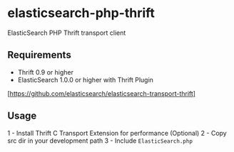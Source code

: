 elasticsearch-php-thrift
========================

ElasticSearch PHP Thrift transport client


## Requirements

* Thrift 0.9 or higher
* ElasticSearch 1.0.0 or higher with Thrift Plugin

[https://github.com/elasticsearch/elasticsearch-transport-thrift]

## Usage

1 - Install Thrift C Transport Extension for performance (Optional)
2 - Copy src dir in your development path
3 - Include `ElasticSearch.php`
